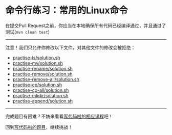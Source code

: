 # 命令行练习：常用的Linux命令


在提交Pull Request之前，你应当在本地确保所有代码已经编译通过，并且通过了测试(`mvn clean test`)

-----
注意！我们只允许你修改以下文件，对其他文件的修改会被拒绝：
- [practise-ls/solution.sh](https://github.com/hcsp/practise-shell-commands/blob/master/practise-ls/solution.sh)
- [practise-mv/solution.sh](https://github.com/hcsp/practise-shell-commands/blob/master/practise-mv/solution.sh)
- [practise-rename/solution.sh](https://github.com/hcsp/practise-shell-commands/blob/master/practise-rename/solution.sh)
- [practise-remove/solution.sh](https://github.com/hcsp/practise-shell-commands/blob/master/practise-remove/solution.sh)
- [practise-remove-all/solution.sh](https://github.com/hcsp/practise-shell-commands/blob/master/practise-remove-all/solution.sh)
- [practise-cp/solution.sh](https://github.com/hcsp/practise-shell-commands/blob/master/practise-cp/solution.sh)
- [practise-cp-all/solution.sh](https://github.com/hcsp/practise-shell-commands/blob/master/practise-cp-all/solution.sh)
- [practise-mkdir/solution.sh](https://github.com/hcsp/practise-shell-commands/blob/master/practise-mkdir/solution.sh)
- [practise-append/solution.sh](https://github.com/hcsp/practise-shell-commands/blob/master/practise-append/solution.sh)
-----


完成题目有困难？不妨来看看[写代码啦的相应课程](https://xiedaimala.com/tasks/661cd7ab-7fea-47d0-8e11-555d6fca751d)吧！

回到[写代码啦的题目](https://xiedaimala.com/tasks/661cd7ab-7fea-47d0-8e11-555d6fca751d/quizzes/6c87ef57-7f06-4af2-9112-86dd27ff099d)，继续挑战！
